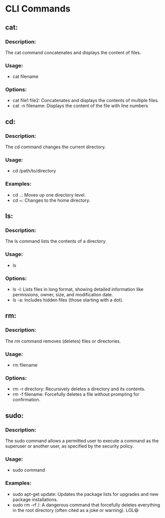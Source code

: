 # CLI Commands
## **cat:**
### **Description:** 
The cat command concatenates and displays the content of files.

### **Usage:**
* cat filename

### **Options:**
* cat file1 file2: Concatenates and displays the contents of multiple files.
* cat -n filename: Displays the content of the file with line numbers

## **cd:**
### **Description:** 
The cd command changes the current directory.

### **Usage:**
* cd /path/to/directory

### **Examples:**
* cd ..: Moves up one directory level.
* cd ~: Changes to the home directory.

## **ls:**
### **Description:** 
The ls command lists the contents of a directory.

### **Usage:**
* ls

### **Options:**
* ls -l: Lists files in long format, showing detailed information like permissions, owner, size, and modification date.
* ls -a: Includes hidden files (those starting with a dot).

## **rm:**
### **Description:**
The rm command removes (deletes) files or directories.

### **Usage:**
* rm filename

### **Options:**
* rm -r directory: Recursively deletes a directory and its contents.
* rm -f filename: Forcefully deletes a file without prompting for confirmation.

## **sudo:**
### **Description:** 
The sudo command allows a permitted user to execute a command as the superuser or another user, as specified by the security policy.

### **Usage:**
* sudo command

### **Examples:**
* sudo apt-get update: Updates the package lists for upgrades and new package installations.
* sudo rm -rf /: A dangerous command that forcefully deletes everything in the root directory (often cited as a joke or warning). LOL😆 